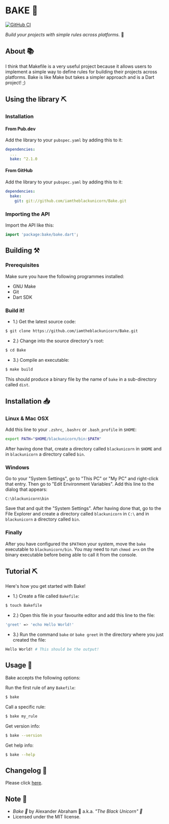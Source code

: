 # BAKE :baguette_bread:

[![GitHub CI](https://github.com/iamtheblackunicorn/bake/actions/workflows/dart.yml/badge.svg)](https://github.com/iamtheblackunicorn/bake/actions)

*Build your projects with simple rules across platforms.* :baguette_bread:

## About :books:

I think that Makefile is a very useful project because it allows users to implement a simple way to define rules for building their projects across platforms. Bake is like Make but takes a simpler approach and is a Dart project! ;)

## Using the library :pick:

### Installation

#### From Pub.dev

Add the library to your `pubspec.yaml` by adding this to it:

```YAML
dependencies:
  ...
  bake: ^2.1.0
```

#### From GitHub

Add the library to your `pubspec.yaml` by adding this to it:

```YAML
dependencies:
  bake:
    git: git://github.com/iamtheblackunicorn/Bake.git
```

### Importing the API

Import the API like this:

```dart
import 'package:bake/bake.dart';
```

## Building :hammer_and_pick:

### Prerequisites
Make sure you have the following programmes installed:

- GNU Make
- Git
- Dart SDK

### Build it!

- 1.) Get the latest source code:

```bash
$ git clone https://github.com/iamtheblackunicorn/Bake.git
```

- 2.) Change into the source directory's root:

```bash
$ cd Bake
```

- 3.) Compile an executable:

```bash
$ make build
```

This should produce a binary file by the name of `bake` in a sub-directory called `dist`.

## Installation :inbox_tray:

### Linux & Mac OSX

Add this line to your `.zshrc`, `.bashrc` or `.bash_profile` in `$HOME`:

```bash
export PATH="$HOME/blackunicorn/bin:$PATH"
```
After having done that, create a directory called `blackunicorn` in `$HOME` and in `blackunicorn` a directory called `bin`.

### Windows

Go to your "System Settings", go to "This PC" or "My PC" and right-click that entry. Then go to "Edit Environment Variables".
Add this line to the dialog that appears:

```
C:\blackunicorn\bin
```

Save that and quit the "System Settings". After having done that, go to the File Explorer and create a directory called `blackunicorn` in `C:\` and in `blackunicorn` a directory called `bin`.

### Finally

After you have configured the `$PATH`on your system, move the `bake` executable to `blackunicorn/bin`. You may need to run `chmod a+x` on the binary executable before being able to call it from the console.


## Tutorial :pick:

Here's how you get started with Bake!

- 1.) Create a file called `Bakefile`:

```bash
$ touch Bakefile
```

- 2.) Open this file in your favourite editor and add this line to the file:

```bash
'greet' => 'echo Hello World!'
```

- 3.) Run the command `bake` or `bake greet` in the directory where you just created the file:

```bash
Hello World! # This should be the output!
```

## Usage :hammer:

Bake accepts the following options:

Run the first rule of any `Bakefile`:

```bash
$ bake
```

Call a specific rule:

```bash
$ bake my_rule
```

Get version info:

```bash
$ bake --version
```

Get help info:

```bash
$ bake --help
```
## Changelog :scroll:

Please click [here](CHANGELOG.md).

## Note :scroll:

- *Bake :baguette_bread:* by Alexander Abraham :black_heart: a.k.a. *"The Black Unicorn" :unicorn:*
- Licensed under the MIT license.
